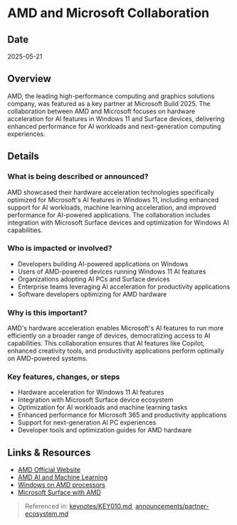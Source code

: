 # AMD and Microsoft Collaboration

## Date
2025-05-21

## Overview
AMD, the leading high-performance computing and graphics solutions company, was featured as a key partner at Microsoft Build 2025. The collaboration between AMD and Microsoft focuses on hardware acceleration for AI features in Windows 11 and Surface devices, delivering enhanced performance for AI workloads and next-generation computing experiences.

## Details

### What is being described or announced?
AMD showcased their hardware acceleration technologies specifically optimized for Microsoft's AI features in Windows 11, including enhanced support for AI workloads, machine learning acceleration, and improved performance for AI-powered applications. The collaboration includes integration with Microsoft Surface devices and optimization for Windows AI capabilities.

### Who is impacted or involved?
- Developers building AI-powered applications on Windows
- Users of AMD-powered devices running Windows 11 AI features
- Organizations adopting AI PCs and Surface devices
- Enterprise teams leveraging AI acceleration for productivity applications
- Software developers optimizing for AMD hardware

### Why is this important?
AMD's hardware acceleration enables Microsoft's AI features to run more efficiently on a broader range of devices, democratizing access to AI capabilities. This collaboration ensures that AI features like Copilot, enhanced creativity tools, and productivity applications perform optimally on AMD-powered systems.

### Key features, changes, or steps
- Hardware acceleration for Windows 11 AI features
- Integration with Microsoft Surface device ecosystem
- Optimization for AI workloads and machine learning tasks
- Enhanced performance for Microsoft 365 and productivity applications
- Support for next-generation AI PC experiences
- Developer tools and optimization guides for AMD hardware

## Links & Resources
- [AMD Official Website](https://www.amd.com/)
- [AMD AI and Machine Learning](https://www.amd.com/en/solutions/artificial-intelligence)
- [Windows on AMD processors](https://www.amd.com/en/solutions/partners/microsoft)
- [Microsoft Surface with AMD](https://www.microsoft.com/surface)

> Referenced in: [keynotes/KEY010.md](../keynotes/KEY010/KEY010-transcript-based-report.md), [announcements/partner-ecosystem.md](../announcements/partner-ecosystem.md)
